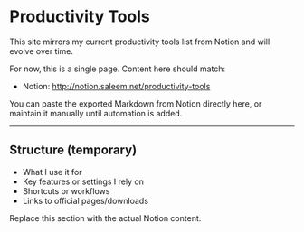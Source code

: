 # Productivity Tools

This site mirrors my current productivity tools list from Notion and will evolve over time.

For now, this is a single page. Content here should match:

- Notion: http://notion.saleem.net/productivity-tools

You can paste the exported Markdown from Notion directly here, or maintain it manually until automation is added.

---

## Structure (temporary)

- What I use it for
- Key features or settings I rely on
- Shortcuts or workflows
- Links to official pages/downloads

Replace this section with the actual Notion content.
